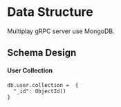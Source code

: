 # Data Structure

Multiplay gRPC server use MongoDB.

## Schema Design

#### User Collection

```
db.user.collection =  {
  "_id": ObjectId()
}
```
